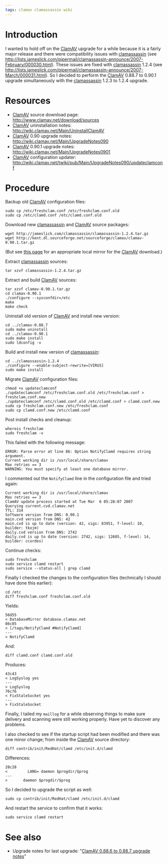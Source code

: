 ```yaml
---
tags: clamav clamassassin wiki
---
```


# Introduction

I wanted to hold off on the [ClamAV](/wiki/ClamAV) upgrade for a while because it is a fairly major release and there were compatibility issues with [clamassassin](/wiki/clamassassin) (see <http://lists.jameslick.com/pipermail/clamassassin-announce/2007-February/000030.html>). These issues are fixed with [clamassassin](/wiki/clamassassin) 1.2.4 (see <http://lists.jameslick.com/pipermail/clamassassin-announce/2007-March/000031.html>). So I decided to perform the [ClamAV](/wiki/ClamAV) 0.88.7 to 0.90.1 upgrade simultaneously with the [clamassassin](/wiki/clamassassin) 1.2.3 to 1.2.4 upgrade.

# Resources

-   [ClamAV](/wiki/ClamAV) source download page: <http://www.clamav.net/download/sources>
-   [ClamAV](/wiki/ClamAV) uninstallation notes: <http://wiki.clamav.net/Main/UninstallClamAV>
-   [ClamAV](/wiki/ClamAV) 0.90 upgrade notes: <http://wiki.clamav.net/Main/UpgradeNotes090>
-   [ClamAV](/wiki/ClamAV) 0.90.1 upgrade notes: <http://wiki.clamav.net/Main/UpgradeNotes0901>
-   [ClamAV](/wiki/ClamAV) configuration updater: <http://wiki.clamav.net/twiki/pub/Main/UpgradeNotes090/updateclamconf>

# Procedure

Backup old [ClamAV](/wiki/ClamAV) configuration files:

    sudo cp /etc/freshclam.conf /etc/freshclam.conf.old
    sudo cp /etc/clamd.conf /etc/clamd.conf.old

Download new [clamassassin](/wiki/clamassassin) and [ClamAV](/wiki/ClamAV) source packages:

    wget http://jameslick.com/clamassassin/clamassassin-1.2.4.tar.gz
    wget http://kent.dl.sourceforge.net/sourceforge/clamav/clamav-0.90.1.tar.gz

(But see [this page](http://www.clamav.net/download/sources) for an appropriate local mirror for the [ClamAV](/wiki/ClamAV) download.)

Extract [clamassassin](/wiki/clamassassin) sources:

    tar xzvf clamassassin-1.2.4.tar.gz

Extract and build [ClamAV](/wiki/ClamAV) sources:

    tar xzvf clamav-0.90.1.tar.gz
    cd clamav-0.90.1
    ./configure --sysconfdir=/etc
    make
    make check

Uninstall old version of [ClamAV](/wiki/ClamAV) and install new version:

    cd ../clamav-0.88.7
    sudo make uninstall
    cd ../clamav-0.90.1
    sudo make install
    sudo ldconfig -v

Build and install new version of [clamassassin](/wiki/clamassassin):

    cd ../clamassassin-1.2.4
    ./configure --enable-subject-rewrite=[VIRUS]
    sudo make install

Migrate [ClamAV](/wiki/ClamAV) configuration files:

    chmod +x updateclamconf
    ./updateclamconf /etc/freshclam.conf.old /etc/freshclam.conf > freshclam.conf.new
    ./updateclamconf /etc/clamd.conf.old /etc/clamd.conf > clamd.conf.new
    sudo cp freshclam.conf.new /etc/freshclam.conf
    sudo cp clamd.conf.new /etc/clamd.conf

Post install checks and cleanup:

    whereis freshclam
    sudo freshclam -v

This failed with the following message:

    ERROR: Parse error at line 86: Option NotifyClamd requires string argument.
    Current working dir is /usr/local/share/clamav
    Max retries == 3
    WARNING: You must specify at least one database mirror.

I commented out the `NotifyClamd` line in the configuration file and tried again:

    Current working dir is /usr/local/share/clamav
    Max retries == 3
    ClamAV update process started at Tue Mar  6 05:28:07 2007
    Querying current.cvd.clamav.net
    TTL: 314
    Software version from DNS: 0.90.1
    main.cvd version from DNS: 42
    main.cvd is up to date (version: 42, sigs: 83951, f-level: 10, builder: tkojm)
    daily.cvd version from DNS: 2742
    daily.cvd is up to date (version: 2742, sigs: 12685, f-level: 14, builder: ccordes)

Continue checks:

    sudo freshclam
    sudo service clamd restart
    sudo service --status-all | grep clamd

Finally I checked the changes to the configuration files (technically I should have done this earlier):

    cd /etc
    diff freshclam.conf freshclam.conf.old

Yields:

    56d55
    < DatabaseMirror database.clamav.net
    86c85
    < [/tags/NotifyClamd #NotifyClamd]
    ---
    > NotifyClamd

And:

    diff clamd.conf clamd.conf.old

Produces:

    43c43
    < LogSyslog yes
    ---
    > LogSyslog
    76c76
    < FixStaleSocket yes
    ---
    > FixStaleSocket

Finally, I tailed my `maillog` for a while observing things to make sure delivery and scanning were still working properly. Have yet to discover any problems.

I also checked to see if the startup script had been modified and there was one minor change; from inside the [ClamAV](/wiki/ClamAV) source directory:

    diff contrib/init/RedHat/clamd /etc/init.d/clamd

Differences:

    28c28
    <         LANG= daemon $progdir/$prog
    ---
    >       daemon $progdir/$prog

So I decided to upgrade the script as well:

    sudo cp contrib/init/RedHat/clamd /etc/init.d/clamd

And restart the service to confirm that it works:

    sudo service clamd restart

# See also

-   Upgrade notes for last upgrade: "[ClamAV 0.88.6 to 0.88.7 upgrade notes](/wiki/ClamAV_0.88.6_to_0.88.7_upgrade_notes)"
